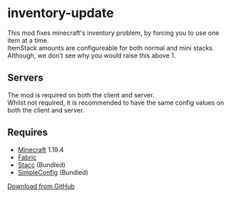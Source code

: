 # inventory-update  
This mod fixes minecraft's inventory problem, by forcing you to use one item at a time.  
ItemStack amounts are configureable for both normal and mini stacks.  
Although, we don't see why you would raise this above 1.  

## Servers  
The mod is required on both the client and server.  
Whilst not required, it is recommended to have the same config values on both the client and server.  

## Requires  
- [Minecraft](https://minecraft.net) 1.19.4  
- [Fabric](https://fabricmc.net)
- [Stacc](https://github.com/Devan-Kerman/Stacc) (Bundled)  
- [SimpleConfig](https://github.com/magistermaks/fabric-simplelibs/tree/master/simple-config) (Bundled)  

[Download from GitHub](https://github.com/MCLegoMan/inventory-update/releases/latest)  

